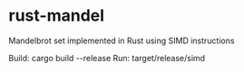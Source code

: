# rust-mandel
Mandelbrot set implemented in Rust using SIMD instructions

Build: cargo build --release
Run: target/release/simd

